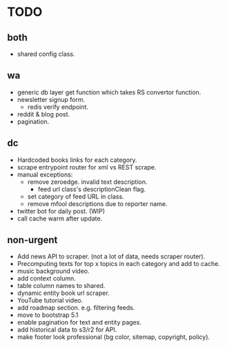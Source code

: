 # TODO


## both

- shared config class.

## wa

- generic db layer get function which takes RS convertor function.
- newsletter signup form.
  - redis verify endpoint.
- reddit & blog post.
- pagination.

## dc

- Hardcoded books links for each category.
- scrape entrypoint router for xml vs REST scrape.
- manual exceptions:
  - remove zeroedge. invalid text description.
    - feed url class's descriptionClean flag.
  - set category of feed URL in class.
  - remove mfool descriptions due to reporter name. 
- twitter bot for daily post. (WIP)
- call cache warm after update.

## non-urgent

- Add news API to scraper. (not a lot of data, needs scraper router).
- Precomputing texts for top x topics in each category and add to cache.
- music background video.
- add context column.
- table column names to shared.
- dynamic entity book url scraper.
- YouTube tutorial video.
- add roadmap section. e.g. filtering feeds.
- move to bootstrap 5.1
- enable pagination for text and entity pages.
- add historical data to s3/r2 for API.
- make footer look professional (bg color, sitemap, copyright, policy).
